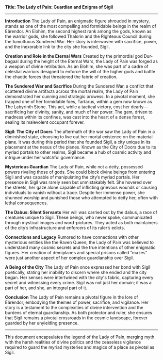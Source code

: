 **Title: The Lady of Pain: Guardian and Enigma of Sigil**

---

**Introduction**
The Lady of Pain, an enigmatic figure shrouded in mystery, stands as one of the most compelling and formidable beings in the realm of Eärendor. An Elohim, the second highest rank among the gods, known as the warrior gods, she followed Thalorin and the Righteous Council during the tumultuous Sundered War. Her story is interwoven with sacrifice, power, and the inexorable link to the city she founded, Sigil.

**Creation and Role in the Eternal Wars**
Created by the primordial god Dur-bagaal during the height of the Eternal Wars, the Lady of Pain was forged as a weapon of divine retribution. As an Elohim, she was part of a cadre of celestial warriors designed to enforce the will of the higher gods and battle the chaotic forces that threatened the fabric of creation.

**The Sundered War and Sacrifice**
During the Sundered War, a conflict that scattered divine artifacts across the mortal realm, the Lady of Pain demonstrated her cunning and strategic prowess. In a pivotal moment, she trapped one of her formidable foes, Tartarus, within a gem now known as The Labyrinth Stone. This act, while a tactical victory, cost her dearly—sacrificing her divinity, sanity, and much of her power. The gem, driven to madness within its confines, was cast into the heart of a dense forest, sealing its malevolent occupant forever.

**Sigil: The City of Doors**
The aftermath of the war saw the Lady of Pain in a diminished state, choosing to live out her mortal existence on the material plane. It was during this period that she founded Sigil, a city unique in its placement at the nexus of the planes. Known as the City of Doors due to its myriad portals to other realms, Sigil became a hub of cosmic activity and intrigue under her watchful governance.

**Mysterious Guardian**
The Lady of Pain, while not a deity, possessed powers rivaling those of gods. She could block divine beings from entering Sigil and was capable of manipulating the city’s myriad portals. Her presence in Sigil was rarely seen but unmistakably felt. She hovered over the streets, her gaze alone capable of inflicting grievous wounds or causing individuals to vanish without a trace. Despite her immense power, she shunned worship and punished those who attempted to deify her, often with lethal consequences.

**The Dabus: Silent Servants**
Her will was carried out by the dabus, a race of creatures unique to Sigil. These beings, who never spoke, communicated through mystical images and word-pictures. They acted as both maintainers of the city’s infrastructure and enforcers of its ruler’s edicts.

**Connections and Legacy**
Rumored to have connections with other mysterious entities like the Raven Queen, the Lady of Pain was believed to understand many cosmic secrets and the true intentions of other enigmatic figures. Her creation of demiplanes and special prisons called "mazes" were just another aspect of her complex guardianship over Sigil.

**A Being of the City**
The Lady of Pain once expressed her bond with Sigil poetically, stating her inability to discern where she ended and the city began. Her senses were intertwined with the city's fabric, capturing every secret and witnessing every crime. Sigil was not just her domain; it was a part of her, and she, an integral part of it.

**Conclusion**
The Lady of Pain remains a pivotal figure in the lore of Eärendor, embodying the themes of power, sacrifice, and vigilance. Her story is a testament to the complexities of divine intervention and the burdens of eternal guardianship. As both protector and ruler, she ensures that Sigil remains a pivotal crossroads in the cosmic landscape, forever guarded by her unyielding presence.

---

This document encapsulates the legend of the Lady of Pain, merging myth with the harsh realities of divine politics and the ceaseless vigilance required to guard the myriad mysteries and magics of a place as pivotal as Sigil.
